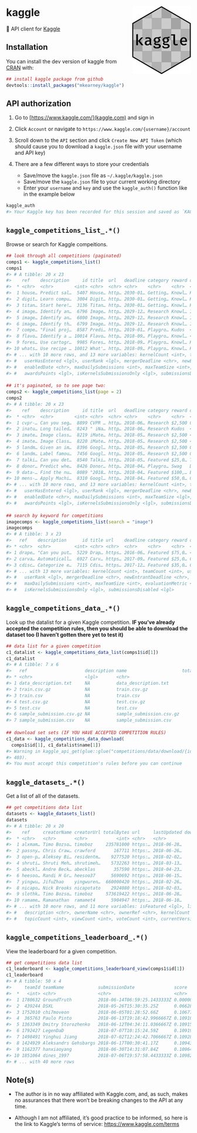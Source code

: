 
<!-- README.md is generated from README.Rmd. Please edit that file -->

# kaggle <img src="man/figures/logo.png" width="160px" align="right" />

🏁 API client for [Kaggle](https://www.kaggle.com)

## Installation

You can install the dev version of kaggle from
[CRAN](https://github.com/mkearney/kaggle) with:

``` r
## install kaggle package from github
devtools::install_packages("mkearney/kaggle")
```

## API authorization

1.  Go to [https://www.kaggle.com/](kaggle.com) and sign in

2.  Click `Account` or navigate to
    `https://www.kaggle.com/{username}/account`

3.  Scroll down to the `API` section and click `Create New API Token`
    (which should cause you to download a `kaggle.json` file with your
    username and API key)

4.  There are a few different ways to store your credentials
    
      - Save/move the `kaggle.json` file as `~/.kaggle/kaggle.json`
      - Save/move the `kaggle.json` file to your current working
        directory
      - Enter your `username` and `key` and use the `kaggle_auth()`
        function like in the example below

<!-- end list -->

``` r
kaggle_auth
#> Your Kaggle key has been recorded for this session and saved as `KAGGLE_PAT` environment variable for future sessions.
```

## `kaggle_competitions_list_.*()`

Browse or search for Kaggle compeitions.

``` r
## look through all competitions (paginated)
comps1 <- kaggle_competitions_list()
comps1 
#> # A tibble: 20 x 23
#>    ref    description     id title  url   deadline category reward organizationName organizationRef
#>  * <chr>  <chr>        <int> <chr>  <chr> <chr>    <chr>    <chr>  <chr>            <chr>          
#>  1 house… Predict sal…  5407 House… http… 2030-01… Getting… Knowl… Kaggle           kaggle         
#>  2 digit… Learn compu…  3004 Digit… http… 2030-01… Getting… Knowl… Kaggle           kaggle         
#>  3 titan… Start here!…  3136 Titan… http… 2030-01… Getting… Knowl… Kaggle           kaggle         
#>  4 image… Identify an…  6796 Image… http… 2029-12… Research Knowl… ImageNet         image-net      
#>  5 image… Identify an…  6800 Image… http… 2029-12… Research Knowl… ImageNet         image-net      
#>  6 image… Identify th…  6799 Image… http… 2029-12… Research Knowl… ImageNet         image-net      
#>  7 compe… "Final proj…  8587 Predi… http… 2019-01… Playgro… Kudos  <NA>             <NA>           
#>  8 flavo… Identify a … 10014 Flavo… http… 2018-09… Playgro… Knowl… <NA>             <NA>           
#>  9 fores… Use cartogr…  9985 Fores… http… 2018-09… Playgro… Knowl… Kaggle           kaggle         
#> 10 whats… Use recipe … 10012 What'… http… 2018-09… Playgro… Knowl… Kaggle           kaggle         
#> # ... with 10 more rows, and 13 more variables: kernelCount <int>, teamCount <int>,
#> #   userHasEntered <lgl>, userRank <lgl>, mergerDeadline <chr>, newEntrantDeadline <chr>,
#> #   enabledDate <chr>, maxDailySubmissions <int>, maxTeamSize <int>, evaluationMetric <chr>,
#> #   awardsPoints <lgl>, isKernelsSubmissionsOnly <lgl>, submissionsDisabled <lgl>

## it's paginated, so to see page two:
comps2 <- kaggle_competitions_list(page = 2)
comps2
#> # A tibble: 20 x 23
#>    ref    description     id title  url   deadline category reward organizationName organizationRef
#>  * <chr>  <chr>        <int> <chr>  <chr> <chr>    <chr>    <chr>  <chr>            <chr>          
#>  1 cvpr-… Can you seg…  8899 CVPR … http… 2018-06… Research $2,500 CVPR 2018 WAD    cvpr-wad       
#>  2 inatu… Long tailed…  8243 " iNa… http… 2018-06… Research Kudos  <NA>             <NA>           
#>  3 imate… Image class…  8219 iMate… http… 2018-05… Research $2,500 <NA>             <NA>           
#>  4 imate… Image Class…  8220 iMate… http… 2018-05… Research $2,500 <NA>             <NA>           
#>  5 landm… Given an im…  8396 Googl… http… 2018-05… Research $2,500 Google           google         
#>  6 landm… Label famou…  7456 Googl… http… 2018-05… Research $2,500 Google           google         
#>  7 talki… Can you det…  8540 Talki… http… 2018-05… Featured $25,0… TalkingData      talkingdata    
#>  8 donor… Predict whe…  8426 Donor… http… 2018-04… Playgro… Swag   DonorsChoose.org donorschoose   
#>  9 data-… Find the nu…  8089 "2018… http… 2018-04… Featured $100,… Booz Allen Hami… BoozAllenHamil…
#> 10 mens-… Apply Machi…  8310 Googl… http… 2018-04… Featured $50,0… Google Cloud     google-cloud   
#> # ... with 10 more rows, and 13 more variables: kernelCount <int>, teamCount <int>,
#> #   userHasEntered <lgl>, userRank <lgl>, mergerDeadline <chr>, newEntrantDeadline <chr>,
#> #   enabledDate <chr>, maxDailySubmissions <int>, maxTeamSize <lgl>, evaluationMetric <chr>,
#> #   awardsPoints <lgl>, isKernelsSubmissionsOnly <lgl>, submissionsDisabled <lgl>

## search by keyword for competitions
imagecomps <- kaggle_competitions_list(search = "image")
imagecomps
#> # A tibble: 3 x 23
#>   ref    description      id title url    deadline category reward organizationName organizationRef
#> * <chr>  <chr>         <int> <chr> <chr>  <chr>    <chr>    <chr>  <chr>            <chr>          
#> 1 drape… "Can you put…  5229 Drap… https… 2016-06… Featured $75,0… <NA>             <NA>           
#> 2 carva… Automaticall…  6927 Carv… https… 2017-09… Featured $25,0… Carvana          carvana        
#> 3 cdisc… Categorize e…  7115 Cdis… https… 2017-12… Featured $35,0… Cdiscount        cdiscount      
#> # ... with 13 more variables: kernelCount <int>, teamCount <int>, userHasEntered <lgl>,
#> #   userRank <lgl>, mergerDeadline <chr>, newEntrantDeadline <chr>, enabledDate <chr>,
#> #   maxDailySubmissions <int>, maxTeamSize <int>, evaluationMetric <chr>, awardsPoints <lgl>,
#> #   isKernelsSubmissionsOnly <lgl>, submissionsDisabled <lgl>
```

## `kaggle_competitions_data_.*()`

Look up the datalist for a given Kaggle competition. **IF you’ve already
accepted the competition rules, then you should be able to download the
dataset too (I haven’t gotten there yet to test it)**

``` r
## data list for a given competition
c1_datalist <- kaggle_competitions_data_list(comps1$id[1])
c1_datalist
#> # A tibble: 7 x 6
#>   ref                      description name                     totalBytes url         creationDate
#> * <chr>                    <lgl>       <chr>                         <int> <chr>       <chr>       
#> 1 data_description.txt     NA          data_description.txt          13370 https://ww… 2016-08-25T…
#> 2 train.csv.gz             NA          train.csv.gz                  91387 https://ww… 2016-08-29T…
#> 3 train.csv                NA          train.csv                    460676 https://ww… 2016-08-29T…
#> 4 test.csv.gz              NA          test.csv.gz                   83948 https://ww… 2016-08-29T…
#> 5 test.csv                 NA          test.csv                     451405 https://ww… 2016-08-29T…
#> 6 sample_submission.csv.gz NA          sample_submission.csv.gz      15685 https://ww… 2016-08-30T…
#> 7 sample_submission.csv    NA          sample_submission.csv         31939 https://ww… 2016-08-30T…

## download set sets (IF YOU HAVE ACCEPTED COMPETITION RULES)
c1_data <- kaggle_competitions_data_download(
  comps1$id[1], c1_datalist$name[1])
#> Warning in kaggle_api_get(glue::glue("competitions/data/download/{id}/{fileName}")): Forbidden (HTTP
#> 403).
#> You must accept this competition's rules before you can continue
```

## `kaggle_datasets_.*()`

Get a list of all of the datasets.

``` r
## get competitions data list
datasets <- kaggle_datasets_list()
datasets
#> # A tibble: 20 x 20
#>    ref     creatorName creatorUrl totalBytes url     lastUpdated downloadCount isPrivate isReviewed
#>  * <chr>   <chr>       <chr>           <int> <chr>   <chr>               <int> <lgl>     <lgl>     
#>  1 alxmam… Timo Bozso… timoboz     235781000 https:… 2018-06-28…          2638 FALSE     TRUE      
#>  2 passny… Chris Craw… crawford       167711 https:… 2018-06-26…          2661 FALSE     TRUE      
#>  3 open-p… Aleksey Bi… residentm…    9277520 https:… 2018-02-02…          1324 FALSE     TRUE      
#>  4 shruti… Shruti Meh… shrutimeh…    5732263 https:… 2018-03-13…          5746 FALSE     TRUE      
#>  5 abeckl… Andre Beck… abecklas       357590 https:… 2018-04-23…         11855 FALSE     TRUE      
#>  6 heesoo… Randi H Gr… heesoo37      5690692 https:… 2018-06-15…           550 FALSE     TRUE      
#>  7 yingwu… JifuZhao    yingwuren…  660000420 https:… 2018-02-26…           915 FALSE     TRUE      
#>  8 nicapo… Nick Brooks nicapotato    2924080 https:… 2018-02-03…          2969 FALSE     TRUE      
#>  9 slothk… Timo Bozso… timoboz     573619422 https:… 2018-06-28…          1585 FALSE     TRUE      
#> 10 ramame… Ramanathan  ramamet4      5904947 https:… 2018-06-10…           860 FALSE     TRUE      
#> # ... with 10 more rows, and 11 more variables: isFeatured <lgl>, licenseName <chr>,
#> #   description <chr>, ownerName <chr>, ownerRef <chr>, kernelCount <int>, title <chr>,
#> #   topicCount <int>, viewCount <int>, voteCount <int>, currentVersionNumber <int>
```

## `kaggle_competitions_leaderboard_.*()`

View the leaderboard for a given competition.

``` r
## get competitions data list
c1_leaderboard <- kaggle_competitions_leaderboard_view(comps1$id[1])
c1_leaderboard
#> # A tibble: 50 x 4
#>     teamId teamName             submissionDate               score  
#>  *   <int> <chr>                <chr>                        <chr>  
#>  1 1780632 GroundTruth          2018-06-14T06:59:25.1433333Z 0.00000
#>  2  439244 DSXL                 2018-05-26T15:30:35.25Z      0.06628
#>  3 1752010 chi7moveon           2018-06-05T01:28:52.66Z      0.10677
#>  4  365763 Paulo Pinto          2018-06-13T19:18:42.9966667Z 0.10910
#>  5 1363349 Dmitry Storozhenko   2018-06-12T04:34:11.0366667Z 0.10915
#>  6 1792427 LegenDaD             2018-07-07T10:15:24.59Z      0.10919
#>  7 1498491 Yinghui Jiang        2018-07-02T12:24:42.7066667Z 0.10928
#>  8 1424929 Aleksandrs Gehsbargs 2018-06-17T00:30:41.17Z      0.10943
#>  9 1162377 hanxiaoyang          2018-06-30T14:31:07.84Z      0.10964
#> 10 1851064 dines_1997           2018-07-06T19:57:58.4433333Z 0.10982
#> # ... with 40 more rows
```

## Note(s)

  - The author is in no way affiliated with Kaggle.com, and, as such,
    makes no assurances that there won’t be breaking changes to the API
    at any time.

  - Although I am not affiliated, it’s good practice to be informed, so
    here is the link to Kaggle’s terms of service:
    <https://www.kaggle.com/terms>
